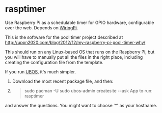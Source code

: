 rasptimer
=========

Use Raspberry Pi as a schedulable timer for GPIO hardware, configurable over the web.
Depends on [WiringPi](http://wiringpi.com/).

This is the software for the pool timer project described at
http://upon2020.com/blog/2012/12/my-raspberry-pi-pool-timer-why/

This should run on any Linux-based OS that runs on the Raspberry Pi, but you will
have to manually put all the files in the right place, including creating the
configuration file from the template.

If you run [UBOS](http://ubos.net/), it's much simpler.

1. Download the most recent package file, and then:
2. 
    > sudo pacman -U <package-file-you-downloaded>
    > sudo ubos-admin createsite --ask
    App to run: rasptimer

and answer the questions. You might want to choose '*' as your hostname.
